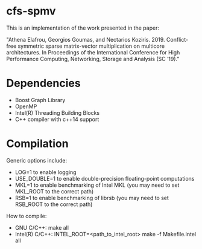 # cfs-spmv
This is an implementation of the work presented in the paper:

"Athena Elafrou, Georgios Goumas, and Nectarios Koziris. 2019. Conflict-free symmetric sparse matrix-vector multiplication on multicore architectures. In Proceedings of the International Conference for High Performance Computing, Networking, Storage and Analysis (SC ’19)."

# Dependencies
* Boost Graph Library
* OpenMP
* Intel(R) Threading Building Blocks
* C++ compiler with c++14 support

# Compilation
Generic options include:
* LOG=1 to enable logging 
* USE_DOUBLE=1 to enable double-precision floating-point computations
* MKL=1 to enable benchmarking of Intel MKL (you may need to set MKL_ROOT to the correct path)
* RSB=1 to enable benchmarking of librsb (you may need to set RSB_ROOT to the correct path)

How to compile:
* GNU C/C++: make all
* Intel(R) C/C++: INTEL_ROOT=<path_to_intel_root> make -f Makefile.intel all
